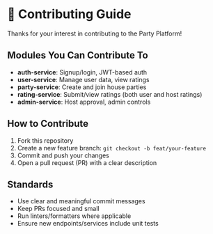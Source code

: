 # 🤝 Contributing Guide

Thanks for your interest in contributing to the Party Platform!

## Modules You Can Contribute To

- **auth-service**: Signup/login, JWT-based auth
- **user-service**: Manage user data, view ratings
- **party-service**: Create and join house parties
- **rating-service**: Submit/view ratings (both user and host ratings)
- **admin-service**: Host approval, admin controls

## How to Contribute

1. Fork this repository
2. Create a new feature branch: `git checkout -b feat/your-feature`
3. Commit and push your changes
4. Open a pull request (PR) with a clear description

## Standards

- Use clear and meaningful commit messages
- Keep PRs focused and small
- Run linters/formatters where applicable
- Ensure new endpoints/services include unit tests
